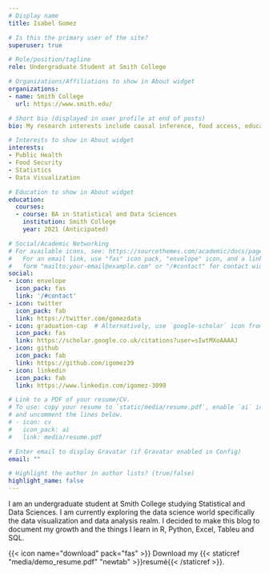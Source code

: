 ```yaml
---
# Display name
title: Isabel Gomez

# Is this the primary user of the site?
superuser: true

# Role/position/tagline
role: Undergraduate Student at Smith College

# Organizations/Affiliations to show in About widget
organizations:
- name: Smith College
  url: https://www.smith.edu/

# Short bio (displayed in user profile at end of posts)
bio: My research interests include causal inference, food access, education.

# Interests to show in About widget
interests:
- Public Health
- Food Security
- Statistics
- Data Visualization

# Education to show in About widget
education:
  courses:
  - course: BA in Statistical and Data Sciences
    institution: Smith College
    year: 2021 (Anticipated)

# Social/Academic Networking
# For available icons, see: https://sourcethemes.com/academic/docs/page-builder/#icons
#   For an email link, use "fas" icon pack, "envelope" icon, and a link in the
#   form "mailto:your-email@example.com" or "/#contact" for contact widget.
social:
- icon: envelope
  icon_pack: fas
  link: '/#contact'
- icon: twitter
  icon_pack: fab
  link: https://twitter.com/gomezdata
- icon: graduation-cap  # Alternatively, use `google-scholar` icon from `ai` icon pack
  icon_pack: fas
  link: https://scholar.google.co.uk/citations?user=sIwtMXoAAAAJ
- icon: github
  icon_pack: fab
  link: https://github.com/igomez39
- icon: linkedin
  icon_pack: fab
  link: https://www.linkedin.com/igomez-3099

# Link to a PDF of your resume/CV.
# To use: copy your resume to `static/media/resume.pdf`, enable `ai` icons in `params.toml`, 
# and uncomment the lines below.
# - icon: cv
#   icon_pack: ai
#   link: media/resume.pdf

# Enter email to display Gravatar (if Gravatar enabled in Config)
email: ""

# Highlight the author in author lists? (true/false)
highlight_name: false
---
```


I am an undergraduate student at Smith College studying Statistical and Data Sciences. I am currently exploring the data science world specifically the data visualization and data analysis realm. I decided to make this blog to document my growth and the things I learn in R, Python, Excel, Tableu and SQL. 

{{< icon name="download" pack="fas" >}} Download my {{< staticref "media/demo_resume.pdf" "newtab" >}}resumé{{< /staticref >}}.
